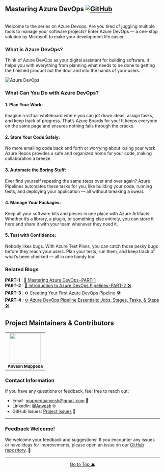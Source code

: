 ## Mastering Azure DevOps  [![GitHub](https://img.shields.io/github/license/anveshmuppeda/azure-devops?color=blue)](https://github.com/anveshmuppeda/azure-devops/blob/main/LICENSE)  

<a name="azuredevopsheader"></a>   
Welcome to the series on Azure Devops. Are you tired of juggling multiple tools to manage your software projects? Enter Azure DevOps — a one-stop solution by Microsoft to make your development life easier.  

### What is Azure DevOps?  
Think of Azure DevOps as your digital assistant for building software. It helps you with everything from planning what needs to be done to getting the finished product out the door and into the hands of your users.   

![Azure DevOps](./images/az-devops-part-1.gif)

### What Can You Do with Azure DevOps?  
#### 1. Plan Your Work:
Imagine a virtual whiteboard where you can jot down ideas, assign tasks, and keep track of progress. That’s Azure Boards for you! It keeps everyone on the same page and ensures nothing falls through the cracks.  

#### 2. Store Your Code Safely:
No more emailing code back and forth or worrying about losing your work. Azure Repos provides a safe and organized home for your code, making collaboration a breeze.  

#### 3. Automate the Boring Stuff:
Ever find yourself repeating the same steps over and over again? Azure Pipelines automates these tasks for you, like building your code, running tests, and deploying your application — all without breaking a sweat.  

#### 4. Manage Your Packages:
Keep all your software bits and pieces in one place with Azure Artifacts. Whether it’s a library, a plugin, or something else entirely, you can store it here and share it with your team whenever they need it.  

#### 5. Test with Confidence:
Nobody likes bugs. With Azure Test Plans, you can catch those pesky bugs before they reach your users. Plan your tests, run them, and keep track of what’s been checked — all in one handy tool.  

### Related Blogs  
**PART-1** : [🚀 Mastering Azure DevOps - PART-1](https://medium.com/@muppedaanvesh/mastering-azure-devops-part-1-b34c05470bf5)  
**PART-2** : [🚀 Introduction to Azure DevOps Pipelines - PART-2 🛠️ ](https://medium.com/@muppedaanvesh/introduction-to-azure-devops-pipelines-part-2-%EF%B8%8F-85d04302d049)   
**PART-3** : [⚙️ Creating Your First Azure DevOps Pipeline 🛠️ ](https://medium.com/@muppedaanvesh/%EF%B8%8F-creating-your-first-azure-devops-pipeline-%EF%B8%8F-280ae8da30cc)   
**PART-4** : [⚙️ Azure DevOps Pipeline Essentials: Jobs, Stages, Tasks, & Steps 🛠️](https://medium.com/@muppedaanvesh/%EF%B8%8F-azure-devops-pipeline-essentials-jobs-stages-tasks-steps-%EF%B8%8F-1757d6366201)  


## Project Maintainers & Contributors  
<table>
  <tr>
    <td align="center"><a href="https://anveshmuppeda.github.io/profile/"><img src="https://avatars.githubusercontent.com/u/115966808?v=4" width="100px;" alt=""/><br /><sub><b>Anvesh Muppeda</b></sub></a></td>
  </tr>
</table>  


### Contact Information  
If you have any questions or feedback, feel free to reach out:  

- Email: muppedaanvesh@gmail.com 📧  
- LinkedIn: [@Anvesh](https://www.linkedin.com/in/anvesh-muppeda-5a0a83167) 🌐  
- GitHub Issues: [Project Issues](https://github.com/anveshmuppeda/azure-devops/issues) 🚀 

--- 


### Feedback Welcome!  

We welcome your feedback and suggestions! If you encounter any issues or have ideas for improvements, please open an issue on our [GitHub repository](https://github.com/anveshmuppeda/azure-devops/issues). 🚀   

---  

<p align="center">
  <a href="#azuredevopsheader">Go to Top ▲</a>
</p>  